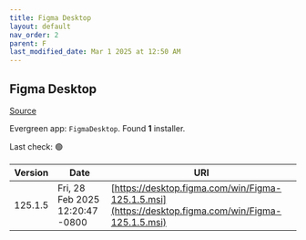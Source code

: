 ```yaml
---
title: Figma Desktop
layout: default
nav_order: 2
parent: F
last_modified_date: Mar 1 2025 at 12:50 AM
---
```


## Figma Desktop

[Source](https://www.figma.com/)

Evergreen app: `FigmaDesktop`. Found **1** installer.

Last check: 🟢

| Version | Date                            | URI                                                                                                |
| ------- | ------------------------------- | -------------------------------------------------------------------------------------------------- |
| 125.1.5 | Fri, 28 Feb 2025 12:20:47 -0800 | [https://desktop.figma.com/win/Figma-125.1.5.msi](https://desktop.figma.com/win/Figma-125.1.5.msi) |
